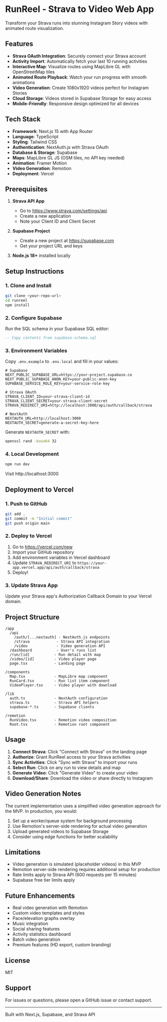 # RunReel - Strava to Video Web App

Transform your Strava runs into stunning Instagram Story videos with animated route visualization.

## Features

- **Strava OAuth Integration**: Securely connect your Strava account
- **Activity Import**: Automatically fetch your last 10 running activities
- **Interactive Map**: Visualize routes using MapLibre GL with OpenStreetMap tiles
- **Animated Route Playback**: Watch your run progress with smooth animations
- **Video Generation**: Create 1080x1920 videos perfect for Instagram Stories
- **Cloud Storage**: Videos stored in Supabase Storage for easy access
- **Mobile-Friendly**: Responsive design optimized for all devices

## Tech Stack

- **Framework**: Next.js 15 with App Router
- **Language**: TypeScript
- **Styling**: Tailwind CSS
- **Authentication**: NextAuth.js with Strava OAuth
- **Database & Storage**: Supabase
- **Maps**: MapLibre GL JS (OSM tiles, no API key needed)
- **Animation**: Framer Motion
- **Video Generation**: Remotion
- **Deployment**: Vercel

## Prerequisites

1. **Strava API App**
   - Go to https://www.strava.com/settings/api
   - Create a new application
   - Note your Client ID and Client Secret

2. **Supabase Project**
   - Create a new project at https://supabase.com
   - Get your project URL and keys

3. **Node.js 18+** installed locally

## Setup Instructions

### 1. Clone and Install

```bash
git clone <your-repo-url>
cd runreel
npm install
```

### 2. Configure Supabase

Run the SQL schema in your Supabase SQL editor:

```sql
-- Copy contents from supabase-schema.sql
```

### 3. Environment Variables

Copy `.env.example` to `.env.local` and fill in your values:

```env
# Supabase
NEXT_PUBLIC_SUPABASE_URL=https://your-project.supabase.co
NEXT_PUBLIC_SUPABASE_ANON_KEY=your-public-anon-key
SUPABASE_SERVICE_ROLE_KEY=your-service-role-key

# Strava OAuth
STRAVA_CLIENT_ID=your-strava-client-id
STRAVA_CLIENT_SECRET=your-strava-client-secret
STRAVA_REDIRECT_URI=http://localhost:3000/api/auth/callback/strava

# NextAuth
NEXTAUTH_URL=http://localhost:3000
NEXTAUTH_SECRET=generate-a-secret-key-here
```

Generate `NEXTAUTH_SECRET` with:
```bash
openssl rand -base64 32
```

### 4. Local Development

```bash
npm run dev
```

Visit http://localhost:3000

## Deployment to Vercel

### 1. Push to GitHub

```bash
git add .
git commit -m "Initial commit"
git push origin main
```

### 2. Deploy to Vercel

1. Go to https://vercel.com/new
2. Import your GitHub repository
3. Add environment variables in Vercel dashboard
4. Update `STRAVA_REDIRECT_URI` to `https://your-app.vercel.app/api/auth/callback/strava`
5. Deploy!

### 3. Update Strava App

Update your Strava app's Authorization Callback Domain to your Vercel domain.

## Project Structure

```
/app
  /api
    /auth/[...nextauth] - NextAuth.js endpoints
    /strava            - Strava API integration
    /video             - Video generation API
  /dashboard           - User's runs list
  /run/[id]           - Run detail with map
  /video/[id]         - Video player page
  page.tsx            - Landing page

/components
  Map.tsx             - MapLibre map component
  RunCard.tsx         - Run list item component
  VideoPlayer.tsx     - Video player with download

/lib
  auth.ts             - NextAuth configuration
  strava.ts           - Strava API helpers
  supabase-*.ts       - Supabase clients

/remotion
  RunVideo.tsx        - Remotion video composition
  Root.tsx            - Remotion root component
```

## Usage

1. **Connect Strava**: Click "Connect with Strava" on the landing page
2. **Authorize**: Grant RunReel access to your Strava activities
3. **Sync Activities**: Click "Sync with Strava" to import your runs
4. **Select Run**: Click on any run to view details and map
5. **Generate Video**: Click "Generate Video" to create your video
6. **Download/Share**: Download the video or share directly to Instagram

## Video Generation Notes

The current implementation uses a simplified video generation approach for the MVP. In production, you would:

1. Set up a worker/queue system for background processing
2. Use Remotion's server-side rendering for actual video generation
3. Upload generated videos to Supabase Storage
4. Consider using edge functions for better scalability

## Limitations

- Video generation is simulated (placeholder videos) in this MVP
- Remotion server-side rendering requires additional setup for production
- Rate limits apply to Strava API (600 requests per 15 minutes)
- Supabase free tier limits apply

## Future Enhancements

- Real video generation with Remotion
- Custom video templates and styles
- Pace/elevation graphs overlay
- Music integration
- Social sharing features
- Activity statistics dashboard
- Batch video generation
- Premium features (HD export, custom branding)

## License

MIT

## Support

For issues or questions, please open a GitHub issue or contact support.

---

Built with Next.js, Supabase, and Strava API
